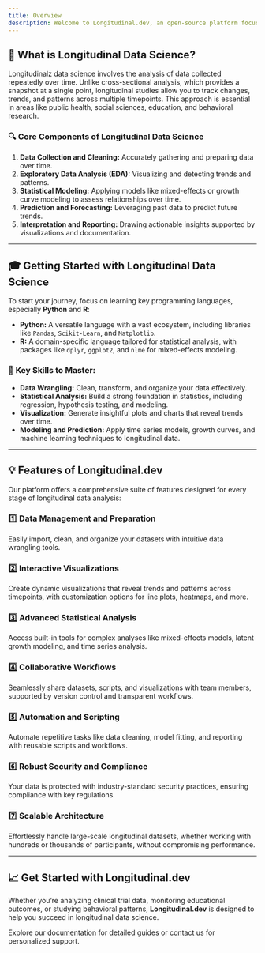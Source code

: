 ```yaml
---
title: Overview
description: Welcome to Longitudinal.dev, an open-source platform focused on managing, analyzing, and visualizing longitudinal data. Whether you're a beginner exploring longitudinal data science or an experienced researcher, this platform offers the tools and resources you need to uncover insights and make data-driven decisions.
---
```


## 🚀 **What is Longitudinal Data Science?**

Longitudinalz data science involves the analysis of data collected repeatedly over time. Unlike cross-sectional analysis, which provides a snapshot at a single point, longitudinal studies allow you to track changes, trends, and patterns across multiple timepoints. This approach is essential in areas like public health, social sciences, education, and behavioral research.

### 🔍 **Core Components of Longitudinal Data Science**

1. **Data Collection and Cleaning:** Accurately gathering and preparing data over time.
2. **Exploratory Data Analysis (EDA):** Visualizing and detecting trends and patterns.
3. **Statistical Modeling:** Applying models like mixed-effects or growth curve modeling to assess relationships over time.
4. **Prediction and Forecasting:** Leveraging past data to predict future trends.
5. **Interpretation and Reporting:** Drawing actionable insights supported by visualizations and documentation.

---

## 🎓 **Getting Started with Longitudinal Data Science**

To start your journey, focus on learning key programming languages, especially **Python** and **R**:

- **Python:** A versatile language with a vast ecosystem, including libraries like `Pandas`, `Scikit-Learn`, and `Matplotlib`.
- **R:** A domain-specific language tailored for statistical analysis, with packages like `dplyr`, `ggplot2`, and `nlme` for mixed-effects modeling.

### 🧠 **Key Skills to Master:**

- **Data Wrangling:** Clean, transform, and organize your data effectively.
- **Statistical Analysis:** Build a strong foundation in statistics, including regression, hypothesis testing, and modeling.
- **Visualization:** Generate insightful plots and charts that reveal trends over time.
- **Modeling and Prediction:** Apply time series models, growth curves, and machine learning techniques to longitudinal data.

---

## 💡 **Features of Longitudinal.dev**

Our platform offers a comprehensive suite of features designed for every stage of longitudinal data analysis:

### 1️⃣ **Data Management and Preparation**

Easily import, clean, and organize your datasets with intuitive data wrangling tools.

### 2️⃣ **Interactive Visualizations**

Create dynamic visualizations that reveal trends and patterns across timepoints, with customization options for line plots, heatmaps, and more.

### 3️⃣ **Advanced Statistical Analysis**

Access built-in tools for complex analyses like mixed-effects models, latent growth modeling, and time series analysis.

### 4️⃣ **Collaborative Workflows**

Seamlessly share datasets, scripts, and visualizations with team members, supported by version control and transparent workflows.

### 5️⃣ **Automation and Scripting**

Automate repetitive tasks like data cleaning, model fitting, and reporting with reusable scripts and workflows.

### 6️⃣ **Robust Security and Compliance**

Your data is protected with industry-standard security practices, ensuring compliance with key regulations.

### 7️⃣ **Scalable Architecture**

Effortlessly handle large-scale longitudinal datasets, whether working with hundreds or thousands of participants, without compromising performance.

---

## 📈 **Get Started with Longitudinal.dev**

Whether you’re analyzing clinical trial data, monitoring educational outcomes, or studying behavioral patterns, **Longitudinal.dev** is designed to help you succeed in longitudinal data science.

Explore our [documentation](https://example.com/documentation) for detailed guides or [contact us](https://example.com/contact) for personalized support.
